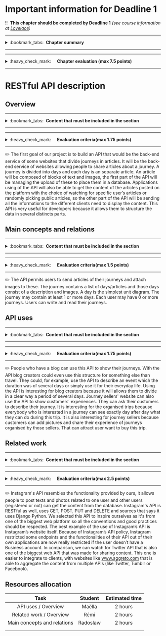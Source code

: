 # Important information for Deadline 1


:bangbang:&nbsp;&nbsp;**This chapter should be completed by Deadline 1** *(see course information at [Lovelace](http://lovelace.oulu.fi))*

---
<details>
<summary>
:bookmark_tabs:&nbsp;&nbsp;<strong>Chapter summary</strong>
</summary>

<bloquote>
This chapter must provide a good overview of the Web API that your group is going to develop during the course. You should not focus in implementation aspects such as database structure,  interfaces or the request/responses formats. We recommend that you look into existing APIs (see Related work below) before writing the description for your own API.

In this Chapter you must describe JUST the RESTful API, NOT THE CLIENT. Remember that client and Web API should be totally decoupled.

<h3>Chapter GOALS:</h3>
<ol>
<li> Understand what is an API</li>
<li>Describe the project topic API</li>
<li>Describe how the API will be used in the project</li>
</ol>
</bloquote>

</details>

---

---
<details>
<summary>
:heavy_check_mark:&nbsp;&nbsp;&nbsp;&nbsp; <strong>Chapter evaluation (max 7.5 points)</strong>
</summary>

<bloquote>
You can get a maximum of 7.5 points after completing this Chapter. More detailed evaluation is provided after each heading.
</bloquote>

</details>

---

# RESTful API description
## Overview
---
<details>
<summary>
:bookmark_tabs:&nbsp;&nbsp;<strong>Content that must be included in the section</strong>
</summary>

<bloquote>

Describe the Web API briefly and comment which is the main functionality that it exposes to clients. Focus in the Web API not in the application which is using this API. Take into account that in the end, a WEB API is an encapsualted functionality as well as the interface to access that functionality. This section CANNOT include a description of an application or client that uses the API.  

Justify also why you want to implement this API. Comment why a developer would like to integrate this API into their application. Try to "sell" the API to your potential customers.

A really short version of an overview for the RESTful Web API could be: 

<em>“The discussion forum Web API offers different functionalities to structure non-real-time conversations among the people of a group about topics they are interested in certain topic. Messages are grouped in Threads, that at the same time are grouped in Topics. The messages are accessible to anyone, but posts can only be created by providing credentials of a registered user [...] Clients using this service may implement applications similar to [...]“</em>


Remember: The general description IS NOT just a description of the functionality. Try to market your API to potential customers.

</bloquote>

</details>

---

---
<details>
<summary>
:heavy_check_mark:&nbsp;&nbsp;&nbsp;&nbsp; <strong>Evaluation criteria(max 1.75 points)</strong>
</summary>

<bloquote>
You can get a maximum of <strong>1.75 points in this section</strong>
<ul>
<li>The description is clearly written and explains what the API is for: <strong>0.5</strong></li>
<li>The description includes a clear justification of why this project is useful. Why do you want to build this API:</li> <strong>0.5</strong>
<li>The description describes an API - not an application or client: <strong>0.75</strong>
<ul>
<li>This means that the description is written in terms of the functionality it makes available for clients, and internal working of the API</li>
<li> <em>tip</em>: don't think about human users when writing the description - think about machines </li>
</ul>
</li>
</ul>
</bloquote>

</details>

---

:pencil2: The first goal of our project is to build an API that would be the back-end service of some websites that divide journeys in articles. It will be the back-end service of websites allowing people to share articles about a journey.
A journey is divided into days and each day is an separate article. 
An article will be composed of blocks of text and images, the first part of the API will be managing the upload of these to place them in a database.
Applications using of the API will also be able to get the content of the articles posted on the platform with the choice of watching for specific user’s articles or randomly picking public articles, so the other part of the API will be sending all the informations to the different clients need to display the content. 
This API is very useful for developers because it allows them to structure the data in several distincts parts.


## Main concepts and relations
---
<details>
<summary>
:bookmark_tabs:&nbsp;&nbsp;<strong>Content that must be included in the section</strong>
</summary>

<bloquote>
<strong>Define</strong> the <strong>main concepts</strong> and describe the <strong>relations</strong> among them textually. Roughly, a concept is a real-world entity that is expected to be of interest to users. This section will be used in Deadline 3 to generate the list of resources. Students should remember that some of the concepts might not be a resource by themselves, but just a part of it (resource property). In this section, students should not describe the RESTful resources, but identify which are the main ideas of the API. Do not forget to include the relations among the concepts.

A description of the main concepts for the Forum API could be: 

<em>"The API permits users send messages. The forum contains a list of categories and a list of users. Each category specifies a name, a description and a thread. A thread is [...]The forum may contain 0 or more categories… Each category may have 0 or more threads… Users can write and read messages to a forum thread. A user has a profile, basic information, activity information (stores, for instance, all the messages sent by a user, the messages marked as favorites). [...]The user history contains information of the last 30 messages sent by the user.[…]"</em>

Include a diagram which shows easily the relations among concepts.

This section is important because it outlines the concepts that you will later implement. In particular, the diagram defined here will follow you throughout the project report and you will be adding more details to it. 


</bloquote>

</details>

---

---
<details>
<summary>
:heavy_check_mark:&nbsp;&nbsp;&nbsp;&nbsp; <strong>Evaluation criteria(max 1.5 points)</strong>
</summary>

<bloquote>
In this section you can get a maximum of <strong>1.5 points:</strong>
<ul>
<li>Concepts are named and described: <strong>0.5</strong></li>
<li>Relations among concepts is clear: <strong>0.5</strong></li>
<li>A diagram that shows relations between concepts is provided: <strong>0.5</strong></li>
</ul>
</bloquote>

</details>

---



:pencil2: The API permits users to send articles of their journeys and attach images to these. The journey contains a list of days/articles and those days consist of a description and images. A day is the simplest unit diagram. The journey may contain at least 1 or more days.
Each user may have 0 or more journeys. Users can write and read their journeys. 




## API uses
---
<details>
<summary>
:bookmark_tabs:&nbsp;&nbsp;<strong>Content that must be included in the section</strong>
</summary>

<bloquote>
Describe at least two clients that could use your Web API. You must explain here which is the functionality provided by the client, and how use the Web API to implement this functionality.
</bloquote>

</details>

---

---
<details>
<summary>
:heavy_check_mark:&nbsp;&nbsp;&nbsp;&nbsp; <strong>Evaluation criteria(max 1.75 points)</strong>
</summary>

<bloquote>
In this section you can get a maximum of <strong>1.75 points</strong>
<ul>
<li>The client descriptions are written clearly and explain what they are for: <strong>0.75</strong></li>
<li>Descriptions outline what parts of the API each client uses, and how: <strong>0.5</strong></li>
<li>At least two more examples of clients are provided (1-2 sentences per client):<strong>0.5</strong></li>
</ul>

</bloquote>

</details>

---



:pencil2: People who have a blog can use this API to show their journeys. With the API blog creators could even use this structure for something else than travel. They could, for example, use the API to describe an event which the duration was of several days or simply use it for their everyday life. Using the API is interesting for blog creators because it will allows them to divide in a clear way a period of several days. 
Journey sellers' website can also use the API to show customers’ experiences. They can ask their customers to describe their journey. It is interesting for the organised trips because everybody who is interested in a journey can see exactly day after day what they can do during this trip. It is also interesting for journey sellers because customers can add pictures and share their experience of journeys organised by those sellers. That can attract user want to buy this trip.




## Related work
---
<details>
<summary>
:bookmark_tabs:&nbsp;&nbsp;<strong>Content that must be included in the section</strong>
</summary>

<bloquote>
Find at least one API that resembles the functionality provided by yours. Explain in detail the functionality provided by the API. Classify the API according to its type (RPC, CRUD REST, pure REST, hypermedia driven ...) justifying your selection. Provide at least one example client that uses this API.

The purpose of this task is to get more familiar with what an API is. This will be helpful in describing your own API. Therefore, it is recommended to do this section after you have decided the topic of your project but before writing your API description.
</bloquote>

</details>

---

---
<details>
<summary>
:heavy_check_mark:&nbsp;&nbsp;&nbsp;&nbsp; <strong>Evaluation criteria(max 2.5 points)</strong>
</summary>

<bloquote>
You can get a maximum of <strong>2.5 points</strong> in this secton:
<ul>
<li>The selected API is similar or related to the project topic: <strong>0.5</strong></li>
<li>The API classified correctly, and is described in terms of offered functionality: <strong>1.0</strong></li>
<li>An example of a client that uses this API is provided, explaining briefly what it does: <strong>0.5</strong></li>
<li>An additional API is provided <strong>0.5</strong></li>
</ul>
</bloquote>

</details>

---



:pencil2: Instagram's API resembles the functionality provided by ours, it allows people to post texts and photos related to one user and other users (registered or not) can get the content from the database. Instagram's API is RESTful as well, uses GET, POST, PUT and DELETE and sources that says it uses Django Python.
We selected this API to inspire ourselves as it's from one of the biggest web platform so all the conventions and good practices should be respected.
The best example of the use of Instagram’s API is Instagram’s website itself. Because of Instagram’s API policy, Instagram restricted some endpoints and the functionalities of their API out of their own applications are now really restricted if the user doesn’t have a Business account.
In comparison, we can watch for Twitter API that is also one of the biggest web API that was made for sharing content. This one is easier to integrate to clients, with websites like www.aggreto.com that is able to aggregate the content from multiple APIs (like Twitter, Tumblr or Facebook).



## Resources allocation
|**Task** | **Student**|**Estimated time**|
|:------: |:----------:|:----------------:|
|API uses / Overview|Maëlla|2 hours| 
|Related work / Overview|Rémi|2 hours| 
|Main concepts and relations|Radoslaw|2 hours| 
|||| 
|||| 
